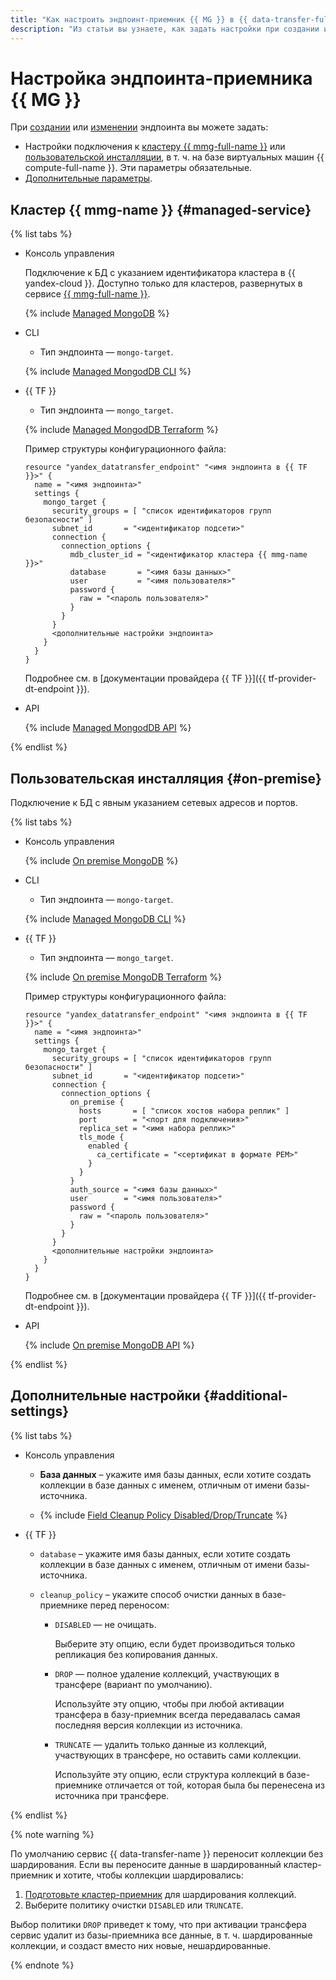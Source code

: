 ```yaml
---
title: "Как настроить эндпоинт-приемник {{ MG }} в {{ data-transfer-full-name }}"
description: "Из статьи вы узнаете, как задать настройки при создании или изменении эндпоинта-приемника {{ MG }} в {{ data-transfer-full-name }}."
---
```


# Настройка эндпоинта-приемника {{ MG }}

При [создании](../index.md#create) или [изменении](../index.md#update) эндпоинта вы можете задать:

* Настройки подключения к [кластеру {{ mmg-full-name }}](#managed-service) или [пользовательской инсталляции](#on-premise), в т. ч. на базе виртуальных машин {{ compute-full-name }}. Эти параметры обязательные.
* [Дополнительные параметры](#additional-settings).


## Кластер {{ mmg-name }} {#managed-service}

{% list tabs %}

- Консоль управления

    Подключение к БД с указанием идентификатора кластера в {{ yandex-cloud }}. Доступно только для кластеров, развернутых в сервисе [{{ mmg-full-name }}](../../../../managed-mongodb/).

    {% include [Managed MongoDB](../../../../_includes/data-transfer/necessary-settings/ui/managed-mongodb.md) %}

- CLI

    * Тип эндпоинта — `mongo-target`.

    {% include [Managed MongodDB CLI](../../../../_includes/data-transfer/necessary-settings/cli/managed-mongodb.md) %}

- {{ TF }}

    * Тип эндпоинта — `mongo_target`.

    {% include [Managed MongodDB Terraform](../../../../_includes/data-transfer/necessary-settings/terraform/managed-mongodb.md) %}

    Пример структуры конфигурационного файла:

    
    ```hcl
    resource "yandex_datatransfer_endpoint" "<имя эндпоинта в {{ TF }}>" {
      name = "<имя эндпоинта>"
      settings {
        mongo_target {
          security_groups = [ "список идентификаторов групп безопасности" ]
          subnet_id       = "<идентификатор подсети>"
          connection {
            connection_options {
              mdb_cluster_id = "<идентификатор кластера {{ mmg-name }}>"
              database       = "<имя базы данных>"
              user           = "<имя пользователя>"
              password {
                raw = "<пароль пользователя>"
              }
            }
          }
          <дополнительные настройки эндпоинта>
        }
      }
    }
    ```


    Подробнее см. в [документации провайдера {{ TF }}]({{ tf-provider-dt-endpoint }}).

- API

    {% include [Managed MongodDB API](../../../../_includes/data-transfer/necessary-settings/api/managed-mongodb.md) %}

{% endlist %}


## Пользовательская инсталляция {#on-premise}

Подключение к БД с явным указанием сетевых адресов и портов.

{% list tabs %}

- Консоль управления

    {% include [On premise MongoDB](../../../../_includes/data-transfer/necessary-settings/ui/on-premise-mongodb.md) %}

- CLI

    * Тип эндпоинта — `mongo-target`.

    {% include [Managed MongoDB CLI](../../../../_includes/data-transfer/necessary-settings/cli/on-premise-mongodb.md) %}

- {{ TF }}

    * Тип эндпоинта — `mongo_target`.

    {% include [On premise MongoDB Terraform](../../../../_includes/data-transfer/necessary-settings/terraform/on-premise-mongodb.md) %}

    Пример структуры конфигурационного файла:

    
    ```hcl
    resource "yandex_datatransfer_endpoint" "<имя эндпоинта в {{ TF }}>" {
      name = "<имя эндпоинта>"
      settings {
        mongo_target {
          security_groups = [ "список идентификаторов групп безопасности" ]
          subnet_id       = "<идентификатор подсети>"
          connection {
            connection_options {
              on_premise {
                hosts       = [ "список хостов набора реплик" ]
                port        = "<порт для подключения>"
                replica_set = "<имя набора реплик>"
                tls_mode {
                  enabled {
                    ca_certificate = "<сертификат в формате PEM>"
                  }
                }
              }
              auth_source = "<имя базы данных>"
              user        = "<имя пользователя>"
              password {
                raw = "<пароль пользователя>"
              }
            }
          }
          <дополнительные настройки эндпоинта>
        }
      }
    }
    ```


    Подробнее см. в [документации провайдера {{ TF }}]({{ tf-provider-dt-endpoint }}).

- API

    {% include [On premise MongoDB API](../../../../_includes/data-transfer/necessary-settings/api/on-premise-mongodb.md) %}

{% endlist %}

## Дополнительные настройки {#additional-settings}

{% list tabs %}

- Консоль управления

    * **База данных** – укажите имя базы данных, если хотите создать коллекции в базе данных с именем, отличным от имени базы-источника.

    * {% include [Field Cleanup Policy Disabled/Drop/Truncate](../../../../_includes/data-transfer/fields/common/ui/cleanup-policy-disabled-drop-truncate.md) %}

- {{ TF }}

    * `database` – укажите имя базы данных, если хотите создать коллекции в базе данных с именем, отличным от имени базы-источника.

    * `cleanup_policy` – укажите способ очистки данных в базе-приемнике перед переносом:

        * `DISABLED` — не очищать.

            Выберите эту опцию, если будет производиться только репликация без копирования данных.

        * `DROP` — полное удаление коллекций, участвующих в трансфере (вариант по умолчанию).

            Используйте эту опцию, чтобы при любой активации трансфера в базу-приемник всегда передавалась самая последняя версия коллекции из источника.

        * `TRUNCATE` — удалить только данные из коллекций, участвующих в трансфере, но оставить сами коллекции.

            Используйте эту опцию, если структура коллекций в базе-приемнике отличается от той, которая была бы перенесена из источника при трансфере.

{% endlist %}

{% note warning %}

По умолчанию сервис {{ data-transfer-name }} переносит коллекции без шардирования. Если вы переносите данные в шардированный кластер-приемник и хотите, чтобы коллекции шардировались:

1. [Подготовьте кластер-приемник](../../prepare.md#target-mg) для шардирования коллекций.
1. Выберите политику очистки `DISABLED` или `TRUNCATE`.

Выбор политики `DROP` приведет к тому, что при активации трансфера сервис удалит из базы-приемника все данные, в т. ч. шардированные коллекции, и создаст вместо них новые, нешардированные.

{% endnote %}
